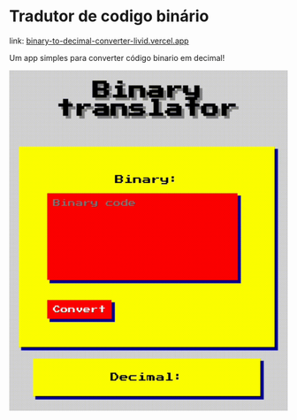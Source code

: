 # Tradutor de codigo binário 

link: <a href="binary-to-decimal-converter-livid.vercel.app">binary-to-decimal-converter-livid.vercel.app</a>

Um app simples para converter código binario em decimal!

<img src="gif.gif">
